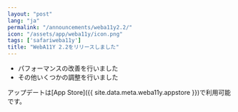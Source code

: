 ```yaml
---
layout: "post"
lang: "ja"
permalink: "/announcements/weba11y2.2/"
icon: "/assets/app/weba11y/icon.png"
tags: ['safariweba11y']
title: "WebA11Y 2.2をリリースしました"
---
```


- パフォーマンスの改善を行いました
- その他いくつかの調整を行いました

アップデートは[App Store]({{ site.data.meta.weba11y.appstore }})で利用可能です。


